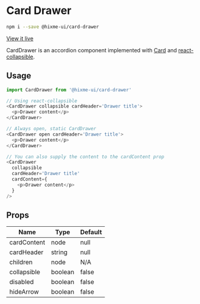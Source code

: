 # Card Drawer

```bash
npm i --save @hixme-ui/card-drawer
```
[View it live](https://hixme.github.io/hixme-ui/card-drawer)

CardDrawer is an accordion component implemented with [Card](https://hixme.github.io/hixme-ui/card) and [react-collapsible](https://github.com/glennflanagan/react-collapsible).

## Usage

```javascript
import CardDrawer from '@hixme-ui/card-drawer'

// Using react-collapsible
<CardDrawer collapsible cardHeader='Drawer title'>
  <p>Drawer content</p>
</CardDrawer>

// Always open, static CardDrawer
<CardDrawer open cardHeader='Drawer title'>
  <p>Drawer content</p>
</CardDrawer>

// You can also supply the content to the cardContent prop
<CardDrawer
  collapsible
  cardHeader='Drawer title'
  cardContent={
    <p>Drawer content</p>
  }
/>
```

## Props

| Name            | Type        | Default        |
| --------------- | ----------- | -------------- |
| cardContent     | node        | null           |
| cardHeader      | string      | null           |
| children        | node        | N/A            |
| collapsible     | boolean     | false          |
| disabled        | boolean     | false          | 
| hideArrow       | boolean     | false          |

